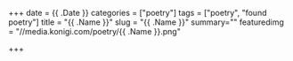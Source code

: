 +++
date = {{ .Date }}
categories = ["poetry"]
tags = ["poetry", "found poetry"]
title = "{{ .Name }}"
slug = "{{ .Name }}"
summary=""
featuredimg = "//media.konigi.com/poetry/{{ .Name }}.png"

+++
